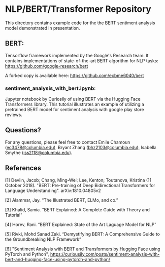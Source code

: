 # NLP/BERT/Transformer Repository

This directory contains example code for the the BERT sentiment analysis model demonstrated in presentation.

## BERT:
Tensorflow framework implemented by the Google's Research team. It contains implementations of state-of-the-art BERT algorithm for NLP tasks:
https://github.com/google-research/bert

A forked copy is available here: https://github.com/ecbme6040/bert

### sentiment_analysis_with_bert.ipynb: 
Jupyter notebook by Curiosily of using BERT via the Hugging Face Transformers library. This tutorial illustrates an example of utilizing a pretrained BERT model for sentiment analysis with google play store reviews.

## Questions?

For any questions, please feel free to contact Emile Chamoun (ec3478@columbia.edu), Bryant Zhang (bhz2103@columbia.edu), Isabella Smythe (iss2118@columbia.edu).

## References

[1] Devlin, Jacob; Chang, Ming-Wei; Lee, Kenton; Toutanova, Kristina (11 October 2018). "BERT: Pre-training of Deep Bidirectional Transformers for Language Understanding". arXiv:1810.04805v2

[2] Alammar, Jay. “The Illustrated BERT, ELMo, and co.”

[3] Khalid, Samia. “BERT Explained: A Complete Guide with Theory and Tutorial”

[4] Horev, Rani. “BERT Explained: State of the Art Laguage Model for NLP”

[5] Rivki, Mohd Sanad Zaki. “Demystifying BERT: A Comprehensive Guide to the Groundbreaking NLP Framework” 

[6] "Sentiment Analysis with BERT and Transformers by Hugging Face using PyTorch and Python", https://curiousily.com/posts/sentiment-analysis-with-bert-and-hugging-face-using-pytorch-and-python/

